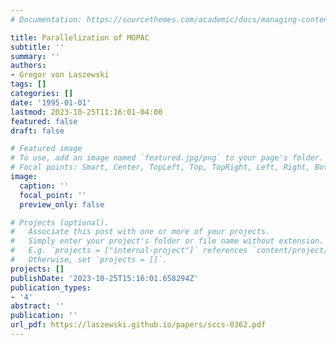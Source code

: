 ```yaml
---
# Documentation: https://sourcethemes.com/academic/docs/managing-content/

title: Parallelization of MOPAC
subtitle: ''
summary: ''
authors:
- Gregor von Laszewski
tags: []
categories: []
date: '1995-01-01'
lastmod: 2023-10-25T11:16:01-04:00
featured: false
draft: false

# Featured image
# To use, add an image named `featured.jpg/png` to your page's folder.
# Focal points: Smart, Center, TopLeft, Top, TopRight, Left, Right, BottomLeft, Bottom, BottomRight.
image:
  caption: ''
  focal_point: ''
  preview_only: false

# Projects (optional).
#   Associate this post with one or more of your projects.
#   Simply enter your project's folder or file name without extension.
#   E.g. `projects = ["internal-project"]` references `content/project/deep-learning/index.md`.
#   Otherwise, set `projects = []`.
projects: []
publishDate: '2023-10-25T15:16:01.658294Z'
publication_types:
- '4'
abstract: ''
publication: ''
url_pdf: https://laszewski.github.io/papers/sccs-0362.pdf
---
```

